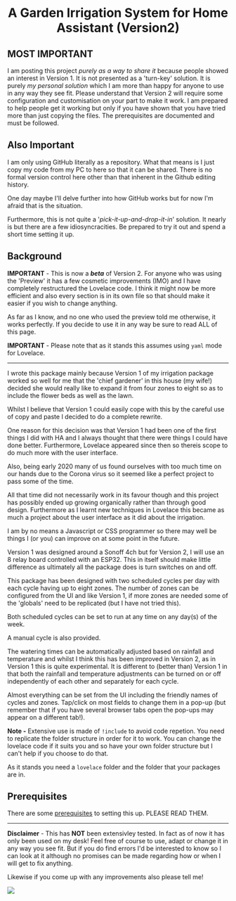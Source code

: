 <h1 align="center">A Garden Irrigation System for Home Assistant (Version2)</h1>

<h2>MOST IMPORTANT</h2>

I am posting this project *purely as a way to share it* because people showed an interest in Version 1. It is not presented as a 'turn-key' solution. It is purely *my personal solution* which I am more than happy for anyone to use in any way they see fit. Please understand that Version 2 will require some configuration and customisation on your part to make it work. I am prepared to help people get it working but only if you have shown that you have tried more than just copying the files. The prerequisites are documented and must be followed.


<h2> Also Important</h2>

I am only using GitHub literally as a repository. What that means is I just copy my code from my PC to here so that it can be shared. There is no formal version control here other than that inherent in the Github editing history.

One day maybe I'll delve further into how GitHub works but for now I'm afraid that is the situation.

Furthermore, this is not quite a '*pick-it-up-and-drop-it-in*' solution. It nearly is but there are a few idiosyncracities. Be prepared to try it out and spend a short time setting it up.

<h2>Background</h2>

__IMPORTANT__ - This is now a *__beta__* of Version 2. For anyone who was using the 'Preview' it has a few cosmetic improvements (IMO) and I have completely restructured the Lovelace code. I think it might now be more efficient and also every section is in its own file so that should make it easier if you wish to change anything.

As far as I know, and no one who used the preview told me otherwise, it works perfectly. If you decide to use it in any way be sure to read ALL of this page.

__IMPORTANT__ - Please note that as it stands this assumes using `yaml` mode for Lovelace.

-----

I wrote this package mainly because Version 1 of my irrigation package worked so well for me that the 'chief gardener' in this house (my wife!) decided she would really like to expand it from four zones to eight so as to include the flower beds as well as the lawn.

Whilst I believe that Version 1 could easily cope with this by the careful use of copy and paste I decided to do a complete rewrite.

One reason for this decision was that Version 1 had been one of the first things I did with HA and I always thought that there were things I could have done better. Furthermore, Lovelace appeared since then so thereis scope to do much more with the user interface.

Also, being early 2020 many of us found ourselves with too much time on our hands due to the Corona virus so it seemed like a perfect project to pass some of the time.

All that time did not necessarily work in its favour though and this project has possibly ended up growing organically rather than through good design. Furthermore as I learnt new techniques in Lovelace this became as much a project about the user interface as it did about the irrigation.

I am by no means a Javascript or CSS programmer so there may well be things I (or you) can improve on at some point in the future. 

Version 1 was designed around a Sonoff 4ch but for Version 2, I will use an 8 relay board controlled with an ESP32.
This in itself should make little difference as ultimately all the package does is turn switches on and off.

This package has been designed with two scheduled cycles per day with each cycle having up to eight zones. The number of zones can be configured from the UI and like Version 1, if more zones are needed some of the 'globals' need to be replicated (but I have not tried this).

Both scheduled cycles can be set to run at any time on any day(s) of the week.

A manual cycle is also provided.

The watering times can be automatically adjusted based on rainfall and temperature and whilst I think this has been improved in Version 2, as in Version 1 this is quite experimental. It is different to (better than) Version 1 in that both the rainfall and temperature adjustments can be turned on or off independently of each other and separately for each cycle.

Almost everything can be set from the UI including the friendly names of cycles and zones. Tap/click on most fields to change them in a pop-up (but remember that if you have several browser tabs open the pop-ups may appear on a different tab!). 

__Note -__ Extensive use is made of `!include` to avoid code repetion. You need to replicate the folder structure in order for it to work. You can change the lovelace code if it suits you and so have your own folder structure but I can't help if you choose to do that.

As it stands you need a `lovelace` folder and the folder that your packages are in.


<h2>Prerequisites</h2>

There are some [prerequisites](https://github.com/kloggy/HA-Irrigation-Version2/blob/master/prerequisites.md) to setting this up. PLEASE READ THEM. 

--------------

__Disclaimer__ - This has __NOT__ been extensivley tested. In fact as of now it has only been used on my desk! Feel free of course to use, adapt or change it in any way you see fit. But if you do find errors I'd be interested to know so I can look at it although no promises can be made regarding how or when I will get to fix anything.


Likewise if you come up with any improvements also please tell me!


<img src="https://github.com/kloggy/HA-Irrigation-Version2/blob/master/screenshots/screenshot-v2.jpg">

